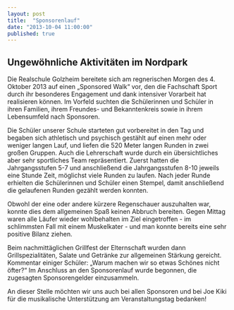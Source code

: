 ```yaml
---
layout: post
title:  "Sponsorenlauf"
date: "2013-10-04 11:00:00"
published: true
---
```


## Ungewöhnliche Aktivitäten im Nordpark

Die Realschule Golzheim bereitete sich am regnerischen Morgen des 4. Oktober 2013 auf einen „Sponsored Walk“ vor, den die Fachschaft Sport durch ihr besonderes Engagement und dank intensiver Vorarbeit hat realisieren können. Im Vorfeld suchten die Schülerinnen und Schüler in ihren Familien, ihrem Freundes- und Bekanntenkreis sowie in ihrem Lebensumfeld nach Sponsoren. 

Die Schüler unserer Schule starteten gut vorbereitet in den Tag und begaben sich athletisch und psychisch gestählt auf einen mehr oder weniger langen Lauf, und liefen die 520 Meter langen Runden in zwei großen Gruppen. Auch die Lehrerschaft wurde durch ein übersichtliches aber sehr sportliches Team repräsentiert. Zuerst hatten die Jahrgangsstufen 5-7 und anschließend die Jahrgangsstufen 8-10 jeweils eine Stunde Zeit, möglichst viele Runden zu laufen. Nach jeder Runde erhielten die Schülerinnen und Schüler einen Stempel, damit anschließend die gelaufenen Runden gezählt werden konnten. 

Obwohl der eine oder andere kürzere Regenschauer auszuhalten war, konnte dies dem allgemeinen Spaß keinen Abbruch bereiten. Gegen Mittag waren alle Läufer wieder wohlbehalten im Ziel eingetroffen - im schlimmsten Fall mit einem Muskelkater - und man konnte bereits eine sehr positive Bilanz ziehen.

Beim nachmittäglichen Grillfest der Elternschaft wurden dann Grillspezialitäten, Salate und Getränke zur allgemeinen Stärkung gereicht. Kommentar einiger Schüler: „Warum machen wir so etwas Schönes nicht öfter?“ Im Anschluss an den Sponsorenlauf wurde begonnen, die zugesagten Sponsorengelder einzusammeln. 

An dieser Stelle möchten wir uns auch bei allen Sponsoren und bei Joe Kiki für die musikalische Unterstützung am Veranstaltungstag bedanken! 
